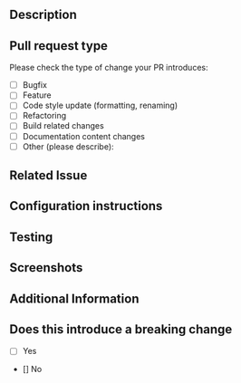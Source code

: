 ## Description

<!-- Describe in a couple of sentences what this PR adds -->

## Pull request type

Please check the type of change your PR introduces:

- [ ] Bugfix
- [ ] Feature
- [ ] Code style update (formatting, renaming)
- [ ] Refactoring
- [ ] Build related changes
- [ ] Documentation content changes
- [ ] Other (please describe):

## Related Issue

<!-- Link to the related Issue -->

## Configuration instructions

<!-- List any non-trivial configuration instructions (if any) -->

## Testing

<!-- Explain what kind of testing was performed and list any testing instructions (if needed) -->

## Screenshots

<!-- Add any screenshots (if needed) -->

## Additional Information

<!-- Any other information that is needed -->

## Does this introduce a breaking change

- [ ] Yes
- [] No
<!-- Please fill in an xinside the [] for the correct one -->
